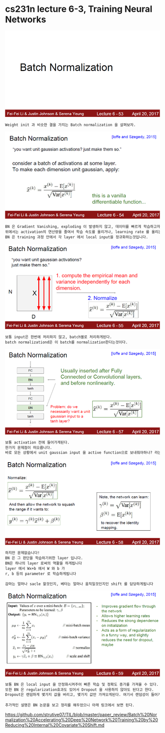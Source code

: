 

# cs231n lecture 6-3, Training Neural Networks



![1552229434511](../images/2019-03-11-1552229434511.png)



```markdown
Weight init 과 비슷한 결을 가지는 Batch normalization 을 살펴보자.
```



![1552229445100](../images/2019-03-11-1552229445100.png)



```markdown
BN 은 Gradient Vanishing, exploding 이 발생하지 않고, 데이터를 빠르게 학습하고자 시작된 normalization 입니다.
위에서는 activation의 연산량을 줄여서 학습 속도를 올리거나, learning rate 를 올리는 등의 작업을 하였습니다.
BN 은 training 과정 안에서 각 layer 에서 local input을 정규화하는것입니다.
```





![1552229461984](../images/2019-03-11-1552229461984.png)



```markdown
보통 input은 한번에 처리하지 않고, batch별로 처리하게된다.
batch normalizationd은 이 batch를 normalization한다는것이다.
```



![1552229471981](../images/2019-03-11-1552229471981.png)





```markdown
보통 activation 전에 들어가게된다.
한가지 문제점이 떠오릅니다.
바로 모든 상황에서 unit gaussian input 을 active function으로 보내줘야하나? 라는 질문입니다.
```



![1552229484990](../images/2019-03-11-1552229484990.png)



```markdown
하지만 문제없습니다!
BN 은 그 판단을 학습하기위한 layer 입니다.
BN은 하나의 layer 로써의 역활을 하게됩니다
layer 에서 Wx+b 에서 W 와 b 가 
r, b 등의 parameter 로 학습하게됩니다

감마는 얼마나 sacle 할것인지, 베타는 얼마나 움직일것인지인 shift 를 담당하게됩니다

```



![1552229495801](../images/2019-03-11-1552229495801.png)



```markdown
보통 BN 은 local input 을 안정화시켜주어 빠른 학습 및 정확도 증가를 가져올 수 있다.
또한 BN 은 regularization효과도 있어서 Dropout 을 사용하지 않아도 된다고 한다.
Dropout은 랜덤하게 몇가지 값을 버리고, 몇가지 값만 가져오게된다. 여기서 랜덤성이 들어가게 되면서 regularization이 발생한다는건데, 어떤 방식으로 BN 이 regularization 되는지는 잘 모르겠다.

추가적인 설명은 BN 논문을 보고 정리를 해두었으니 아래 링크에서 보면 된다.
```

https://github.com/strutive07/TIL/blob/master/paper_review/Batch%20Normalization%20Accelerating%20Deep%20Network%20Training%20by%20Reducing%20Internal%20Covariate%20Shift.md